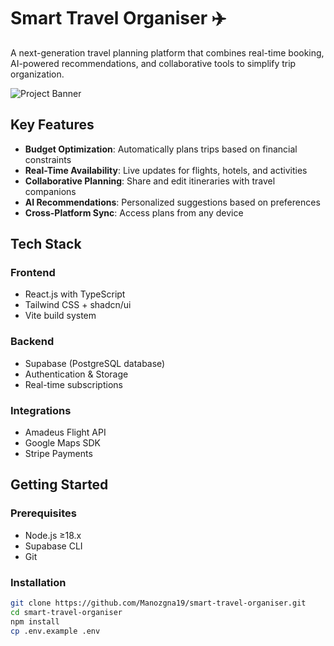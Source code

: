 # Smart Travel Organiser ✈️

A next-generation travel planning platform that combines real-time booking, AI-powered recommendations, and collaborative tools to simplify trip organization.


![Project Banner](../smart-travel-organiser/index.png) <!-- Add your banner image -->


## Key Features

- **Budget Optimization**: Automatically plans trips based on financial constraints
- **Real-Time Availability**: Live updates for flights, hotels, and activities
- **Collaborative Planning**: Share and edit itineraries with travel companions
- **AI Recommendations**: Personalized suggestions based on preferences
- **Cross-Platform Sync**: Access plans from any device

## Tech Stack

### Frontend
- React.js with TypeScript
- Tailwind CSS + shadcn/ui
- Vite build system

### Backend
- Supabase (PostgreSQL database)
- Authentication & Storage
- Real-time subscriptions

### Integrations
- Amadeus Flight API
- Google Maps SDK
- Stripe Payments

## Getting Started

### Prerequisites
- Node.js ≥18.x
- Supabase CLI
- Git

### Installation
```bash
git clone https://github.com/Manozgna19/smart-travel-organiser.git
cd smart-travel-organiser
npm install
cp .env.example .env